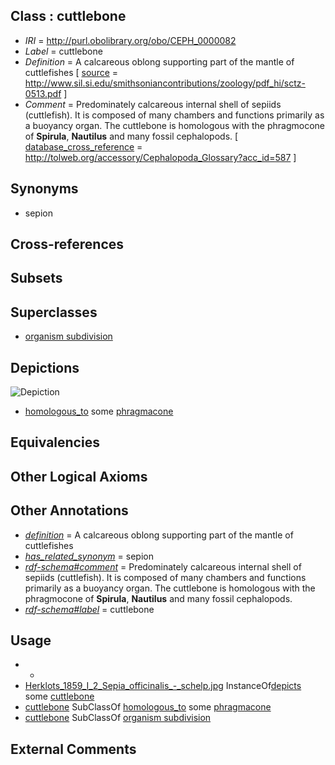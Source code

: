 
## Class : cuttlebone

 * *IRI* = http://purl.obolibrary.org/obo/CEPH_0000082
 * *Label* = cuttlebone
 * *Definition* = A calcareous oblong supporting part of the mantle of cuttlefishes [ [source](../../ce/source.md) = http://www.sil.si.edu/smithsoniancontributions/zoology/pdf_hi/sctz-0513.pdf ]
 * *Comment* = Predominately calcareous internal shell of sepiids (cuttlefish). It is composed of many chambers and functions primarily as a buoyancy organ. The cuttlebone is homologous with the phragmocone of <strong>Spirula</strong>, <strong>Nautilus</strong> and many fossil cephalopods. [ [database_cross_reference](../../ef/oboInOwl#hasDbXref.md) = http://tolweb.org/accessory/Cephalopoda_Glossary?acc_id=587 ]

## Synonyms

 * sepion

## Cross-references


## Subsets


## Superclasses

 * [organism subdivision](../../UBERON/75/UBERON_0000475.md)

## Depictions

![Depiction](http://upload.wikimedia.org/wikipedia/commons/a/ab/Herklots_1859_I_2_Sepia_officinalis_-_schelp.jpg)
 * [homologous_to](../../CEPH/07/CEPH_0001007.md) some [phragmacone](../../CEPH/08/CEPH_0001008.md)

## Equivalencies


## Other Logical Axioms


## Other Annotations

 * *[definition](../../IAO/15/IAO_0000115.md)* = A calcareous oblong supporting part of the mantle of cuttlefishes
 * *[has_related_synonym](../../ym/oboInOwl#hasRelatedSynonym.md)* = sepion
 * *[rdf-schema#comment](../../nt/rdf-schema#comment.md)* = Predominately calcareous internal shell of sepiids (cuttlefish). It is composed of many chambers and functions primarily as a buoyancy organ. The cuttlebone is homologous with the phragmocone of <strong>Spirula</strong>, <strong>Nautilus</strong> and many fossil cephalopods.
 * *[rdf-schema#label](../../el/rdf-schema#label.md)* = cuttlebone

## Usage

 * -
 * [Herklots_1859_I_2_Sepia_officinalis_-_schelp.jpg](../../Herklots/pg/Herklots_1859_I_2_Sepia_officinalis_-_schelp.jpg.md) InstanceOf[depicts](../../ts/depicts.md) some [cuttlebone](../../CEPH/82/CEPH_0000082.md)
 * [cuttlebone](../../CEPH/82/CEPH_0000082.md) SubClassOf [homologous_to](../../CEPH/07/CEPH_0001007.md) some [phragmacone](../../CEPH/08/CEPH_0001008.md)
 * [cuttlebone](../../CEPH/82/CEPH_0000082.md) SubClassOf [organism subdivision](../../UBERON/75/UBERON_0000475.md)

## External Comments

